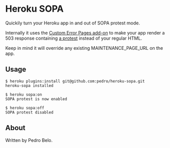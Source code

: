 Heroku SOPA
===========

Quickily turn your Heroku app in and out of SOPA protest mode.

Internally it uses the [Custom Error Pages add-on][1] to make your app render
a 503 response containing [a protest][2] instead of your regular HTML.

Keep in mind it will override any existing MAINTENANCE_PAGE_URL on the app.


Usage
-----

    $ heroku plugins:install git@github.com:pedro/heroku-sopa.git
    heroku-sopa installed

    $ heroku sopa:on
    SOPA protest is now enabled

    $ heroku sopa:off
    SOPA protest disabled


About
-----

Written by Pedro Belo.


[1]: http://devcenter.heroku.com/articles/custom-error-pages
[2]: https://www.google.com/landing/takeaction/
